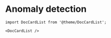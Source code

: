# Anomaly detection

```mdx-code-block
import DocCardList from '@theme/DocCardList';

<DocCardList />
```
